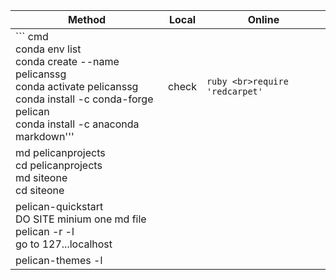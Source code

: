 |Method|Local|Online|
|---|---|---|
|``` cmd <br>conda env list<br>conda create --name pelicanssg<br>conda activate pelicanssg<br>conda install -c conda-forge pelican<br>conda install -c anaconda markdown'''|check|```ruby <br>require 'redcarpet' ```|
|md pelicanprojects<br>cd pelicanprojects<br>md siteone<br>cd siteone|||
|pelican-quickstart<br>DO SITE minium one md file<br>pelican -r -l<br>go to 127...localhost|||
|pelican-themes -l|||
